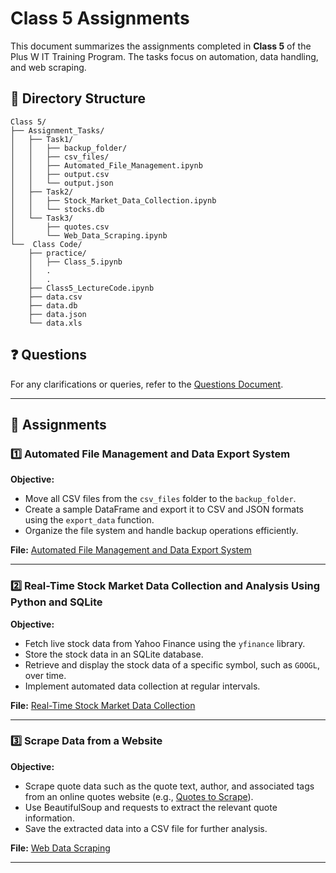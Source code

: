 # Class 5 Assignments

This document summarizes the assignments completed in **Class 5** of the Plus W IT Training Program. The tasks focus on automation, data handling, and web scraping.

## 📂 Directory Structure
```
Class 5/
├── Assignment_Tasks/
│   ├── Task1/
│   │   ├── backup_folder/
│   │   ├── csv_files/
│   │   ├── Automated_File_Management.ipynb
│   │   ├── output.csv
│   │   └── output.json
│   ├── Task2/
│   │   ├── Stock_Market_Data_Collection.ipynb
│   │   └── stocks.db
│   └── Task3/
│       ├── quotes.csv
│       └── Web_Data_Scraping.ipynb
└──  Class Code/
    ├── practice/
    │   ├── Class_5.ipynb
    │   .
    │   .
    ├── Class5_LectureCode.ipynb
    ├── data.csv
    ├── data.db
    ├── data.json
    └── data.xls
```

## ❓ Questions
For any clarifications or queries, refer to the [Questions Document](./Assignment_Class5.pdf).

---

## 📌 Assignments

### 1️⃣ Automated File Management and Data Export System
**Objective:**
- Move all CSV files from the `csv_files` folder to the `backup_folder`.
- Create a sample DataFrame and export it to CSV and JSON formats using the `export_data` function.
- Organize the file system and handle backup operations efficiently.

**File:** [Automated File Management and Data Export System](./Assignment_Tasks/Task1/Automated_File_Management.ipynb)

---

### 2️⃣ Real-Time Stock Market Data Collection and Analysis Using Python and SQLite
**Objective:**
- Fetch live stock data from Yahoo Finance using the `yfinance` library.
- Store the stock data in an SQLite database.
- Retrieve and display the stock data of a specific symbol, such as `GOOGL`, over time.
- Implement automated data collection at regular intervals.

**File:** [Real-Time Stock Market Data Collection](./Assignment_Tasks/Task2/Stock_Market_Data_Collection.ipynb)

---

### 3️⃣ Scrape Data from a Website
**Objective:**
- Scrape quote data such as the quote text, author, and associated tags from an online quotes website (e.g., [Quotes to Scrape](http://quotes.toscrape.com/)).
- Use BeautifulSoup and requests to extract the relevant quote information.
- Save the extracted data into a CSV file for further analysis.

**File:** [Web Data Scraping](./Assignment_Tasks/Task3/Web_Data_Scraping.ipynb)

--- 